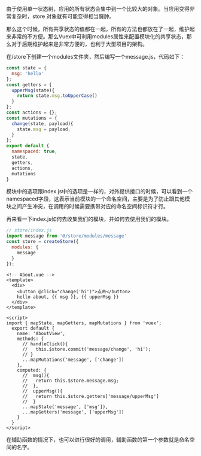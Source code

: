 
由于使用单一状态树，应用的所有状态会集中到一个比较大的对象。当应用变得非常复杂时，store 对象就有可能变得相当臃肿。

那么这个时候，所有共享状态的值都在一起，所有的方法也都放在了一起，维护起来非常的不方便。那么Vuex中可利用modules属性来配置模块化的共享状态，那么对于后期维护起来是非常方便的，也利于大型项目的架构。

在/store下创建一个modules文件夹，然后编写一个message.js，代码如下：

```js
const state = {
  msg: 'hello'
};
const getters = {
  upperMsg(state){
    return state.msg.toUpperCase()
  }
};
const actions = {};
const mutations = {
  change(state, payload){
    state.msg = payload;
  }
};
export default {
  namespaced: true,
  state,
  getters,
  actions,
  mutations
}
```

模块中的选项跟index.js中的选项是一样的，对外提供接口的时候，可以看到一个namespaced字段，这表示当前模块的一个命名空间，主要是为了防止跟其他模块之间产生冲突，在调用的时候需要携带对应的命名空间标识符才行。

再来看一下index.js如何去收集我们的模块，并如何去使用我们的模块。

```js
// store/index.js
import message from '@/store/modules/message'
const store = createStore({
  modules: {
    message
  }
});
```

```vue
<!-- About.vue -->
<template>
  <div>
    <button @click="change('hi')">点击</button>
    hello about, {{ msg }}, {{ upperMsg }}
  </div>
</template>

<script>
import { mapState, mapGetters, mapMutations } from 'vuex';
  export default {
    name: 'AboutView',
    methods: {
      // handleClick(){
      //   this.$store.commit('message/change', 'hi');
      // }
      ...mapMutations('message', ['change'])
    },
    computed: {
      //  msg(){
      //   return this.$store.message.msg;
      //  },
      //  upperMsg(){
      //   return this.$store.getters['message/upperMsg']
      //  }
      ...mapState('message', ['msg']),
      ...mapGetters('message', ['upperMsg'])
    }
  }
</script>
```

在辅助函数的情况下，也可以进行很好的调用，辅助函数的第一个参数就是命名空间的名字。
